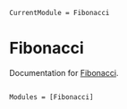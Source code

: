 ```@meta
CurrentModule = Fibonacci
```

# Fibonacci

Documentation for [Fibonacci](https://github.com/constantinjung/Fibonacci.jl).

```@index
```

```@autodocs
Modules = [Fibonacci]
```
